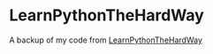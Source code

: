 LearnPythonTheHardWay
=====================

A backup of my code from [LearnPythonTheHardWay](http://learnpythonthehardway.org/book)
